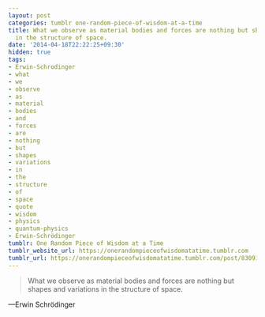```yaml
---
layout: post
categories: tumblr one-random-piece-of-wisdom-at-a-time
title: What we observe as material bodies and forces are nothing but shapes and variations
  in the structure of space.
date: '2014-04-18T22:22:25+09:30'
hidden: true
tags:
- Erwin-Schrodinger
- what
- we
- observe
- as
- material
- bodies
- and
- forces
- are
- nothing
- but
- shapes
- variations
- in
- the
- structure
- of
- space
- quote
- wisdom
- physics
- quantum-physics
- Erwin-Schrödinger
tumblr: One Random Piece of Wisdom at a Time
tumblr_website_url: https://onerandompieceofwisdomatatime.tumblr.com
tumblr_url: https://onerandompieceofwisdomatatime.tumblr.com/post/83091700549/what-we-observe-as-material-bodies-and-forces-are
---
```

> What we observe as material bodies and forces are nothing but shapes and variations in the structure of space.

—Erwin Schrödinger
